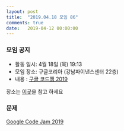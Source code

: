 ```yaml
---
layout: post
title:  "2019.04.18 모임 86"
comments: true
date:   2019-04-12 00:00:00
---
```


### 모임 공지

- 활동 일시: 4월 18일 (목) 19:13
- 모임 장소: 구글코리아 (강남파이낸스센터 22층)
- 내용 : [구글 코드잼 2019](https://codingcompetitions.withgoogle.com/codejam/)

장소는 [이곳](https://place.map.daum.net/11584927)을 참고 하세요

### 문제

[Google Code Jam 2019](hhttps://codingcompetitions.withgoogle.com/codejam/round/0000000000051705)


